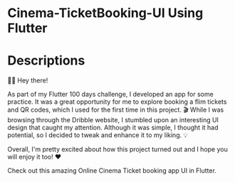 # Cinema-TicketBooking-UI Using Flutter

# Descriptions

🤖👋 Hey there!

As part of my Flutter 100 days challenge, I developed an app for some practice. It was a great opportunity for me to explore booking a flim tickets and QR codes, which I used for the first time in this project. 🎬 While I was browsing through the Dribble website, I stumbled upon an interesting UI design that caught my attention. Although it was simple, I thought it had potential, so I decided to tweak and enhance it to my liking. 💡

Overall, I'm pretty excited about how this project turned out and I hope you will enjoy it too! ❤️


Check out this amazing Online Cinema Ticket booking app UI in Flutter.






